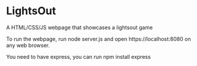 # LightsOut
A HTML/CSS/JS webpage that showcases a lightsout game

To run the webpage, run node server.js and open https://localhost:8080 on any web browser. 

You need to have express, you can run npm install express
